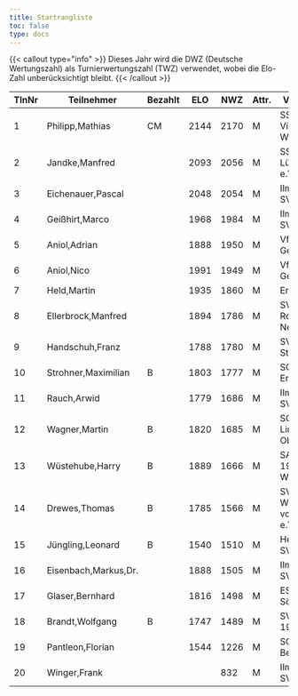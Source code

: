 ```yaml
---
title: Startrangliste
toc: false
type: docs
---
```


{{< callout type="info" >}}
Dieses Jahr wird die DWZ (Deutsche Wertungszahl) als Turnierwertungszahl (TWZ) verwendet, wobei die Elo-Zahl unberücksichtigt bleibt.
{{< /callout >}}

| TlnNr | Teilnehmer | Bezahlt | ELO | NWZ | Attr. | Verein/Ort | Land | Geburt | FideKenn. | PKZ |
| --- | --- | --- | --- | --- | --- | --- | --- | --- | --- | --- | 
| 1 | Philipp,Mathias | CM | 2144 | 2170 | M | SSV Vimaria 91 Weimar | GER | 1999 | 12958883 | 10269201 |
| 2 | Jandke,Manfred |  | 2093 | 2056 | M | SSG Lübbenau e.V. | GER | 1953 | 4642074 | 10094165 |
| 3 | Eichenauer,Pascal |  | 2048 | 2054 | M | Ilmenauer SV | GER | 1999 | 12991848 | 10276112 |
| 4 | Geißhirt,Marco |  | 1968 | 1984 | M | Ilmenauer SV | GER | 1990 | 4610563 | 10059257 |
| 5 | Aniol,Adrian |  | 1888 | 1950 | M | VfL 1990 Gera | GER | 2005 | 16229967 | 10406227 |
| 6 | Aniol,Nico |  | 1991 | 1949 | M | VfL 1990 Gera | GER | 2010 | 16287096 | 10695221 |
| 7 | Held,Martin |  | 1935 | 1860 | M | Erfurter SK | GER | 1993 | 12902039 | 10079211 |
| 8 | Ellerbrock,Manfred |  | 1894 | 1786 | M | SV Rochade Neuenstadt | GER | 1948 | 4641850 | 10044061 |
| 9 | Handschuh,Franz |  | 1788 | 1780 | M | SV Stützerbach | GER | 1948 | 34602615 | 10073513 |
| 10 | Strohner,Maximilian | B | 1803 | 1777 | M | SC Turm Erfurt | GER | 1993 | 34660607 | 10218260 |
| 11 | Rauch,Arwid |  | 1779 | 1686 | M | Ilmenauer SV | GER | 2003 | 16215923 | 10283822 |
| 12 | Wagner,Martin | B | 1820 | 1685 | M | SG Limbach-Oberfrohna | GER | 1994 | 533015740 | 10876631 |
| 13 | Wüstehube,Harry | B | 1889 | 1666 | M | SAbt TG 1949 Wehlheiden | GER | 1955 | 24614084 | 10247588 |
| 14 | Drewes,Thomas | B | 1785 | 1566 | M | SV Würzburg von 1865 e.V. | GER | 1951 | 24613215 | 10039513 |
| 15 | Jüngling,Leonard | B | 1540 | 1510 | M | Heilbronner SV | GER | 2014 | 34669116 | 10768775 |
| 16 | Eisenbach,Markus,Dr. |  | 1888 | 1505 | M | Ilmenauer SV | GER | 1984 | 34663630 | 10043553 |
| 17 | Glaser,Bernhard |  | 1816 | 1498 | M | ESV Lok Sömmerda | GER | 1960 | 24638331 | 10061931 |
| 18 | Brandt,Wolfgang | B | 1747 | 1489 | M | SV Gehren 1911 | GER | 1960 | 16202465 | 10257345 |
| 19 | Pantleon,Florian |  | 1544 | 1226 | M | SG Bettringen | GER | 1999 | 533016836 | 10535931 |
| 20 | Winger,Frank |  |  | 832 | M | Ilmenauer SV | GER | 1964 | 16233069 | 10651767 |